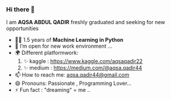 ### Hi there 👋

I am <b>AQSA ABDUL QADIR</b> freshly graduated and seeking for new opportunities
- 👷‍♀️ 1.5 years of <b>Machine Learning in Python</b>
- 👯 I’m open for new work environment ...
- 🌍 Different platformwork: 
    1. ✨ kaggle : https://www.kaggle.com/aqsaqadir22
    2. ✨ medium :  https://medium.com/@aqsa.qadir44 
- 📫 How to reach me: aqsa.qadir44@gmail.com
- 😄 Pronouns: Passionate , Programming Lover...
- ⚡ Fun fact : "dreaming" = me ..

